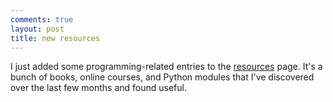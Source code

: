 ```yaml
---
comments: true
layout: post
title: new resources
---
```


I just added some programming-related entries to the [resources](/resources/) page. It's a bunch of books, online courses, and Python modules that I've discovered over the last few months and found useful.
